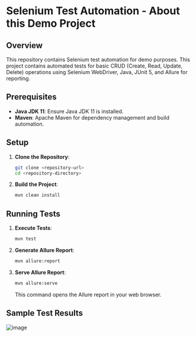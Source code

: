 # Selenium Test Automation - About this Demo Project

## Overview

This repository contains Selenium test automation for demo purposes. This project contains automated tests for basic CRUD (Create, Read, Update, Delete) operations using Selenium WebDriver, Java, JUnit 5, and Allure for reporting.

## Prerequisites

- **Java JDK 11**: Ensure Java JDK 11 is installed.
- **Maven**: Apache Maven for dependency management and build automation.

## Setup

1. **Clone the Repository**:
   ```bash
   git clone <repository-url>
   cd <repository-directory>
   ```
2. **Build the Project**:
   ```bash
   mvn clean install
   ```

## Running Tests

1. **Execute Tests**:
   ```bash
   mvn test
   ```
2. **Generate Allure Report**:
   ```bash
   mvn allure:report
   ```
3. **Serve Allure Report**:
   ```bash
   mvn allure:serve
   ```
   This command opens the Allure report in your web browser.

## Sample Test Results

![image](https://github.com/user-attachments/assets/2eb7b409-10f4-4e86-8581-9994310b542e)
